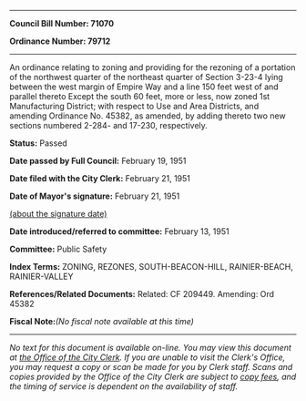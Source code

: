 

********

**Council Bill Number: 71070**
   
**Ordinance Number: 79712**
********

 An ordinance relating to zoning and providing for the rezoning of a portation of the northwest quarter of the northeast quarter of Section 3-23-4 lying between the west margin of Empire Way and a line 150 feet west of and parallel thereto Except the south 60 feet, more or less, now zoned 1st Manufacturing District; with respect to Use and Area Districts, and amending Ordinance No. 45382, as amended, by adding thereto two new sections numbered 2-284- and 17-230, respectively.

**Status:** Passed
   
**Date passed by Full Council:** February 19, 1951
   
**Date filed with the City Clerk:** February 21, 1951
   
**Date of Mayor's signature:** February 21, 1951
   
[(about the signature date)](/~public/approvaldate.htm)
   
   
   
**Date introduced/referred to committee:** February 13, 1951
   
**Committee:** Public Safety
   
   
**Index Terms:** ZONING, REZONES, SOUTH-BEACON-HILL, RAINIER-BEACH, RAINIER-VALLEY

**References/Related Documents:** Related: CF 209449. Amending: Ord 45382

**Fiscal Note:**_(No fiscal note available at this time)_
********

_No text for this document is available on-line. You may view this document at [the Office of the City Clerk](http://www.seattle.gov/leg/clerk/contactUs.htm). If you are unable to visit the Clerk's Office, you may request a copy or scan be made for you by Clerk staff. Scans and copies provided by the Office of the City Clerk are subject to [copy fees](http://clerk.seattle.gov/~public/clerkfees.htm), and the timing of service is dependent on the availability of staff._

